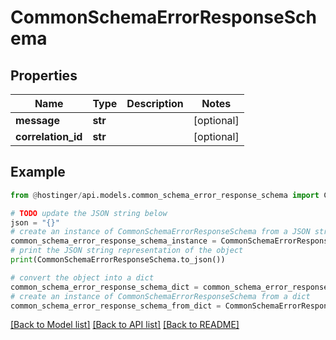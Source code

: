 # CommonSchemaErrorResponseSchema


## Properties

Name | Type | Description | Notes
------------ | ------------- | ------------- | -------------
**message** | **str** |  | [optional] 
**correlation_id** | **str** |  | [optional] 

## Example

```python
from @hostinger/api.models.common_schema_error_response_schema import CommonSchemaErrorResponseSchema

# TODO update the JSON string below
json = "{}"
# create an instance of CommonSchemaErrorResponseSchema from a JSON string
common_schema_error_response_schema_instance = CommonSchemaErrorResponseSchema.from_json(json)
# print the JSON string representation of the object
print(CommonSchemaErrorResponseSchema.to_json())

# convert the object into a dict
common_schema_error_response_schema_dict = common_schema_error_response_schema_instance.to_dict()
# create an instance of CommonSchemaErrorResponseSchema from a dict
common_schema_error_response_schema_from_dict = CommonSchemaErrorResponseSchema.from_dict(common_schema_error_response_schema_dict)
```
[[Back to Model list]](../README.md#documentation-for-models) [[Back to API list]](../README.md#documentation-for-api-endpoints) [[Back to README]](../README.md)


